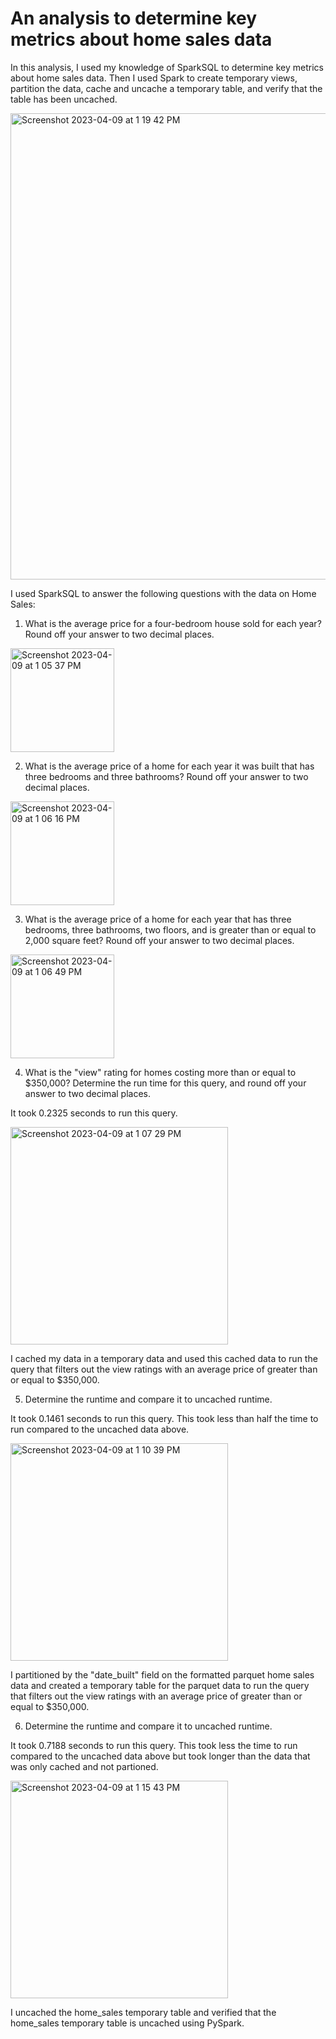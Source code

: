 # An analysis to determine key metrics about home sales data

In this analysis, I used my knowledge of SparkSQL to determine key metrics about home sales data. Then I used Spark to create temporary views, partition the data, cache and uncache a temporary table, and verify that the table has been uncached.

<img width="746" alt="Screenshot 2023-04-09 at 1 19 42 PM" src="https://user-images.githubusercontent.com/106120403/230786958-dc308d09-858e-4058-8bb1-51f6434d8a44.png">

I used SparkSQL to answer the following questions with the data on Home Sales:

1. What is the average price for a four-bedroom house sold for each year? Round off your answer to two decimal places.

<img width="166" alt="Screenshot 2023-04-09 at 1 05 37 PM" src="https://user-images.githubusercontent.com/106120403/230786332-5bdaa9f1-b0f7-4630-b5c4-5fc0e3f422b5.png">

2. What is the average price of a home for each year it was built that has three bedrooms and three bathrooms? Round off your answer to two decimal places.

<img width="166" alt="Screenshot 2023-04-09 at 1 06 16 PM" src="https://user-images.githubusercontent.com/106120403/230786355-27e1b24e-e6fe-4e7b-a99d-af47034b6fb0.png">

3. What is the average price of a home for each year that has three bedrooms, three bathrooms, two floors, and is greater than or equal to 2,000 square feet? Round off your answer to two decimal places.

<img width="166" alt="Screenshot 2023-04-09 at 1 06 49 PM" src="https://user-images.githubusercontent.com/106120403/230786376-23aaf15f-7437-4449-9a60-2cb577610da2.png">

4. What is the "view" rating for homes costing more than or equal to $350,000? Determine the run time for this query, and round off your answer to two decimal places.

It took 0.2325 seconds to run this query.

<img width="348" alt="Screenshot 2023-04-09 at 1 07 29 PM" src="https://user-images.githubusercontent.com/106120403/230786407-d4786b8d-d383-4c53-a990-191c64df9b72.png">

I cached my data in a temporary data and used this cached data to run the query that filters out the view ratings with an average price of greater than or equal to $350,000.

5. Determine the runtime and compare it to uncached runtime.

It took 0.1461 seconds to run this query. This took less than half the time to run compared to the uncached data above.

<img width="348" alt="Screenshot 2023-04-09 at 1 10 39 PM" src="https://user-images.githubusercontent.com/106120403/230786541-4c20058a-f47b-4a6a-b3a1-ad9f109f92ab.png">

I partitioned by the "date_built" field on the formatted parquet home sales data and created a temporary table for the parquet data to run the query that filters out the view ratings with an average price of greater than or equal to $350,000.

6. Determine the runtime and compare it to uncached runtime.

It took 0.7188 seconds to run this query. This took less the time to run compared to the uncached data above but took longer than the data that was only cached and not partioned.

<img width="348" alt="Screenshot 2023-04-09 at 1 15 43 PM" src="https://user-images.githubusercontent.com/106120403/230786803-b75567c8-e8c6-4555-8ccc-88b0a90b792c.png">

I uncached the home_sales temporary table and verified that the home_sales temporary table is uncached using PySpark.

